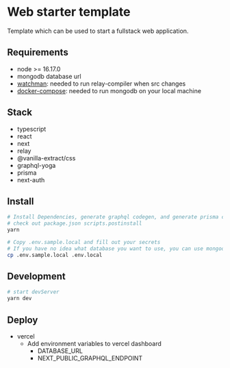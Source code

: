 # Web starter template

Template which can be used to start a fullstack web application.

## Requirements

- node >= 16.17.0
- mongodb database url
- [watchman](https://facebook.github.io/watchman/): needed to run relay-compiler when src changes
- [docker-compose](https://docs.docker.com.zh.xy2401.com/v17.12/compose/install/#install-compose): needed to run mongodb on your local machine

## Stack

- typescript
- react
- next
- relay
- @vanilla-extract/css
- graphql-yoga
- prisma
- next-auth

## Install

```bash
# Install Dependencies, generate graphql codegen, and generate prisma client typing
# check out package.json scripts.postinstall
yarn

# Copy .env.sample.local and fill out your secrets
# If you have no idea what database you want to use, you can use mongodb atlas
cp .env.sample.local .env.local
```

## Development

```bash
# start devServer
yarn dev
```

## Deploy

- vercel
  - Add environment variables to vercel dashboard
    - DATABASE_URL
    - NEXT_PUBLIC_GRAPHQL_ENDPOINT
